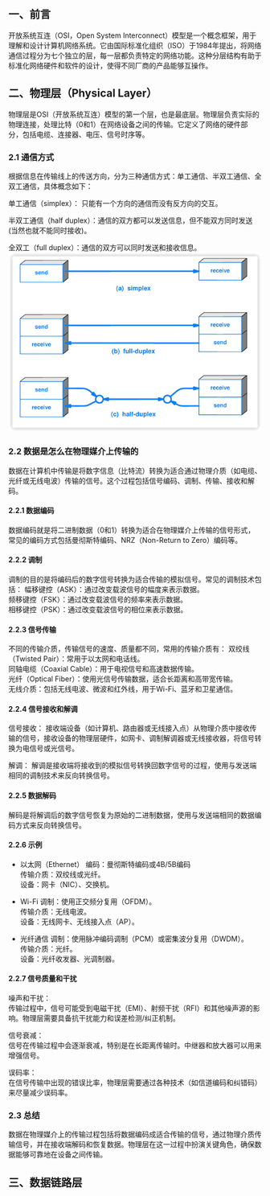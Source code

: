 ## 一、前言
开放系统互连（OSI，Open System Interconnect）模型是一个概念框架，用于理解和设计计算机网络系统。它由国际标准化组织（ISO）于1984年提出，将网络通信过程分为七个独立的层，每一层都负责特定的网络功能。这种分层结构有助于标准化网络硬件和软件的设计，使得不同厂商的产品能够互操作。


## 二、物理层（Physical Layer）
物理层是OSI（开放系统互连）模型的第一个层，也是最底层。物理层负责实际的物理连接，处理比特（0和1）在网络设备之间的传输。它定义了网络的硬件部分，包括电缆、连接器、电压、信号时序等。

### 2.1 通信方式
根据信息在传输线上的传送方向，分为三种通信方式：单工通信、半双工通信、全双工通信，具体概念如下：

单工通信（simplex）：
只能有一个方向的通信而没有反方向的交互。

半双工通信（half duplex）：通信的双方都可以发送信息，但不能双方同时发送(当然也就不能同时接收)。

全双工（full duplex）：通信的双方可以同时发送和接收信息。
![通信方式](image-2.png)

### 2.2 数据是怎么在物理媒介上传输的
数据在计算机中传输是将数字信息（比特流）转换为适合通过物理介质（如电缆、光纤或无线电波）传输的信号。这个过程包括信号编码、调制、传输、接收和解码。

#### 2.2.1 数据编码
数据编码就是将二进制数据（0和1）转换为适合在物理媒介上传输的信号形式，常见的编码方式包括曼彻斯特编码、NRZ（Non-Return to Zero）编码等。

#### 2.2.2 调制
调制的目的是将编码后的数字信号转换为适合传输的模拟信号。常见的调制技术包括：
幅移键控（ASK）：通过改变载波信号的幅度来表示数据。  
频移键控（FSK）：通过改变载波信号的频率来表示数据。  
相移键控（PSK）：通过改变载波信号的相位来表示数据。  

#### 2.2.3 信号传输
不同的传输介质，传输信号的速度、质量都不同，常用的传输介质有：
双绞线（Twisted Pair）：常用于以太网和电话线。  
同轴电缆（Coaxial Cable）：用于电视信号和高速数据传输。  
光纤（Optical Fiber）：使用光信号传输数据，适合长距离和高带宽传输。  
无线介质：包括无线电波、微波和红外线，用于Wi-Fi、蓝牙和卫星通信。  

#### 2.2.4 信号接收和解调
信号接收：
接收端设备（如计算机、路由器或无线接入点）从物理介质中接收传输的信号，接收设备的物理层硬件，如网卡、调制解调器或无线接收器，将信号转换为电信号或光信号。

解调：
解调是接收端将接收到的模拟信号转换回数字信号的过程，使用与发送端相同的调制技术来反向转换信号。

#### 2.2.5 数据解码
解码是将解调后的数字信号恢复为原始的二进制数据，使用与发送端相同的数据编码方式来反向转换信号。

#### 2.2.6 示例
- 以太网（Ethernet）
编码：曼彻斯特编码或4B/5B编码  
传输介质：双绞线或光纤。  
设备：网卡（NIC）、交换机。  

- Wi-Fi
调制：使用正交频分复用（OFDM）。  
传输介质：无线电波。  
设备：无线网卡、无线接入点（AP）。  

- 光纤通信
调制：使用脉冲编码调制（PCM）或密集波分复用（DWDM）。  
传输介质：光纤。  
设备：光纤收发器、光调制器。  

#### 2.2.7 信号质量和干扰
噪声和干扰：  
传输过程中，信号可能受到电磁干扰（EMI）、射频干扰（RFI）和其他噪声源的影响。物理层需要具备抗干扰能力和误差检测/纠正机制。

信号衰减：  
信号在传输过程中会逐渐衰减，特别是在长距离传输时。中继器和放大器可以用来增强信号。

误码率：  
在信号传输中出现的错误比率，物理层需要通过各种技术（如信道编码和纠错码）来尽量减少误码率。

### 2.3 总结
数据在物理媒介上的传输过程包括将数据编码成适合传输的信号，通过物理介质传输信号，并在接收端解码和恢复数据。物理层在这一过程中扮演关键角色，确保数据能够可靠地在设备之间传输。

## 三、数据链路层